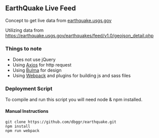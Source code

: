 ## EarthQuake Live Feed
Concept to get live data from [earthquake.usgs.gov](https://earthquake.usgs.gov)

Utilizing data from https://earthquake.usgs.gov/earthquakes/feed/v1.0/geojson_detail.php

### Things to note
* Does not use jQuery
* Using [Axios](https://github.com/axios/axios) for http request
* Using [Bulma](http://bulma.io/) for design
* Using [Webpack](https://webpack.js.org/) and plugins for building js and sass files

### Deployment Script
To compile and run this script you will need node & npm installed. 

#### Manual Instructions
    git clone https://github.com/dbggr/earthquake.git
    npm install 
    npm run webpack
    